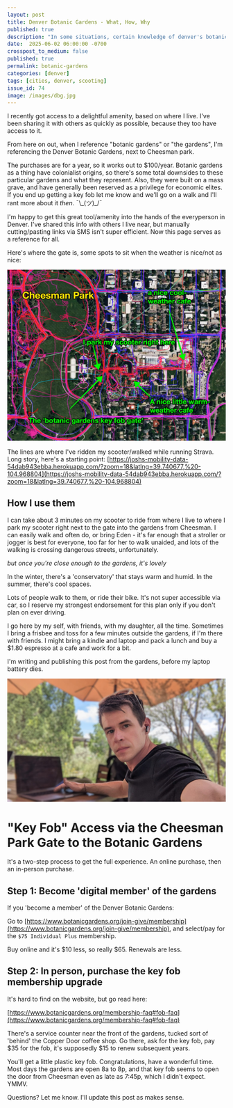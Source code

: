 ```yaml
---
layout: post
title: Denver Botanic Gardens - What, How, Why
published: true
description: "In some situations, certain knowledge of denver's botanic gardens will be a key upgrade to you and your friends' day to day"
date:  2025-06-02 06:00:00 -0700
crosspost_to_medium: false
published: true
permalink: botanic-gardens
categories: [denver]
tags: [cities, denver, scooting]
issue_id: 74
image: /images/dbg.jpg
---
```


I recently got access to a delightful amenity, based on where I live. I've been sharing it with others as quickly as possible, because they too have access to it. 

From here on out, when I reference "botanic gardens" or "the gardens", I'm referencing the Denver Botanic Gardens, next to Cheesman park.

The purchases are for a year, so it works out to $100/year. Botanic gardens as a thing have colonialist origins, so there's some total downsides to these particular gardens and what they represent. Also, they were built on a mass grave, and have generally been reserved as a privilege for economic elites. If you end up getting a key fob let me know and we'll go on a walk and I'll rant more about it _then_.  ¯\\\_(ツ)_/¯

I'm happy to get this great tool/amenity into the hands of the everyperson in Denver. I've shared this info with others I live near, but manually cutting/pasting links via SMS isn't super efficient. Now this page serves as a reference for all.

Here's where the gate is, some spots to sit when the weather is nice/not as nice:

![dbg](images/dbg.jpg)

The lines are where I've ridden my scooter/walked while running Strava. Long story, here's a starting point: [https://joshs-mobility-data-54dab943ebba.herokuapp.com/?zoom=18&latlng=39.740677,%20-104.968804](https://joshs-mobility-data-54dab943ebba.herokuapp.com/?zoom=18&latlng=39.740677,%20-104.968804)



## How I use them

I can take about 3 minutes on my scooter to ride from where I live to where I park my scooter right next to the gate into the gardens from Cheesman. I can easily walk and often do, or bring Eden - it's far enough that a stroller or jogger is best for everyone, too far for her to walk unaided, and lots of the walking is crossing dangerous streets, unfortunately.

_but once you're close enough to the gardens, it's lovely_

In the winter, there's a 'conservatory' that stays warm and humid. In the summer, there's cool spaces. 

Lots of people walk to them, or ride their bike. It's not super accessible via car, so I reserve my strongest endorsement for this plan only if you don't plan on ever driving.

I go here by my self, with friends, with my daughter, all the time. Sometimes I bring a frisbee and toss for a few minutes outside the gardens, if I'm there with friends. I might bring a kindle and laptop and pack a lunch and buy a $1.80 espresso at a cafe and work for a bit.

I'm writing and publishing this post from the gardens, before my laptop battery dies. 

![written at the gardens](images/dbg_selfid.jpeg)

# "Key Fob" Access via the Cheesman Park Gate to the Botanic Gardens

It's a two-step process to get the full experience. An online purchase, then an in-person purchase.

## Step 1: Become 'digital member' of the gardens

If you 'become a member' of the Denver Botanic Gardens:

Go to [https://www.botanicgardens.org/join-give/membership](https://www.botanicgardens.org/join-give/membership), and select/pay for the `$75 Individual Plus` membership. 

Buy online and it's $10 less, so really $65. Renewals are less.

## Step 2: In person, purchase the key fob membership upgrade

It's hard to find on the website, but go read here:

[https://www.botanicgardens.org/membership-faq#fob-faq](https://www.botanicgardens.org/membership-faq#fob-faq)

There's a service counter near the front of the gardens, tucked sort of 'behind' the Copper Door coffee shop. Go there, ask for the key fob, pay $35 for the fob, it's supposedly $15 to renew subsequent years.

You'll get a little plastic key fob. Congratulations, have a wonderful time. Most days the gardens are open 8a to 8p, and that key fob seems to open the door from Cheesman even as late as 7:45p, which I didn't expect. YMMV.


Questions? Let me know. I'll update this post as makes sense.